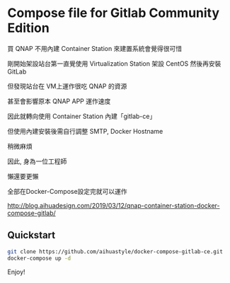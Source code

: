 # Compose file for Gitlab Community Edition

買 QNAP 不用內建 Container Station 來建置系統會覺得很可惜

剛開始架設站台第一直覺使用 Virtualization Station 架設 CentOS 然後再安裝 GitLab

但發現站台在 VM上運作很吃 QNAP 的資源

甚至會影響原本 QNAP APP 運作速度

因此就轉向使用 Container Station 內建「gitlab-ce」

但使用內建安裝後需自行調整 SMTP, Docker Hostname

稍微麻煩

因此, 身為一位工程師

懶還要更懶

全部在Docker-Compose設定完就可以運作

http://blog.aihuadesign.com/2019/03/12/qnap-container-station-docker-compose-gitlab/

## Quickstart

```bash
git clone https://github.com/aihuastyle/docker-compose-gitlab-ce.git
docker-compose up -d
```

Enjoy!
